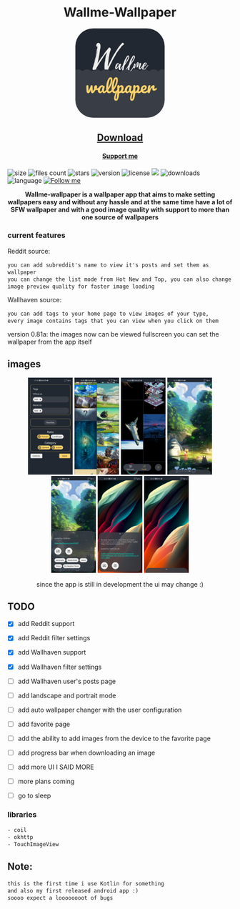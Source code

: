 
<div align="center">

# Wallme-Wallpaper


<img src="./Images/logo_large.png" width=200 style="border-radius:20%"/>


[<h2 align="center">Download</h2>](https://github.com/Alaory/WallMe-Wallpaper/releases)

[<h4 align="center">Support me </h4>](https://www.patreon.com/Alaory)


</div>

![size](https://shields.io/github/languages/code-size/Alaory/WallMe-Wallpaper?color=brightgreen)
![files count](https://shields.io/github/directory-file-count/Alaory/WallMe-Wallpaper?color=green)
![stars](https://img.shields.io/github/stars/alaory/wallme-wallpaper)
![version](https://img.shields.io/github/v/tag/alaory/wallme-wallpaper)
![license](https://img.shields.io/github/license/alaory/wallme-wallpaper)
![](https://img.shields.io/github/commit-activity/w/Alaory/wallme-wallpaper)
![downloads](https://img.shields.io/github/downloads/alaory/wallme-wallpaper/total)
![language](https://img.shields.io/github/languages/top/alaory/wallme-wallpaper)
[![Follow me](https://img.shields.io/github/followers/Alaory)](https://github.com/Alaory)


<div align="center">

<strong>

Wallme-wallpaper is a wallpaper app that aims to make setting wallpapers easy and without any hassle 
and at the same time have a lot of SFW wallpaper and with a good image quality with support to more than one source of wallpapers

</strong>

</div>

### current features 

Reddit source:

    you can add subreddit's name to view it's posts and set them as wallpaper 
    you can change the list mode from Hot New and Top, you can also change image preview quality for faster image loading  

Wallhaven source:

    you can add tags to your home page to view images of your type, 
    every image contains tags that you can view when you click on them 


version 0.81a:
    the images now can be viewed fullscreen
    you can set the wallpaper from the app itself 


## images 

<div align=center>

<img src="./Images/phone2a.jpg" alt="drawing" width=100/>
<img src="./Images/phone10.jpg" alt="drawing" width=100/>
<img src="./Images/phone11.jpg" alt="drawing" width=100/>
<img src="./Images/phone5.jpg" alt="drawing" width=100/>
<img src="./Images/phone6.jpg" alt="drawing" width=100/>
<img src="./Images/phone8.jpg" alt="drawing" width=100/>
<img src="./Images/phone9.jpg" alt="drawing" width=100/>


since the app is still in development the ui may change :)

</div>

## TODO


- [x] add Reddit support 
- [x] add Reddit filter settings
- [x] add Wallhaven support
- [x] add Wallhaven filter settings 
- [ ] add Wallhaven user's posts page
- [ ] add landscape and portrait mode
- [ ] add auto wallpaper changer with the user configuration 
- [ ] add favorite page
- [ ] add the ability to add images from the device to the favorite page
- [ ] add progress bar when downloading an image
- [ ] add more UI I SAID MORE
- [ ] more plans coming
- [ ] go to sleep







### libraries

    - coil 
    - okhttp
    - TouchImageView




## Note: 

    this is the first time i use Kotlin for something
    and also my first released android app :) 
    soooo expect a loooooooot of bugs

